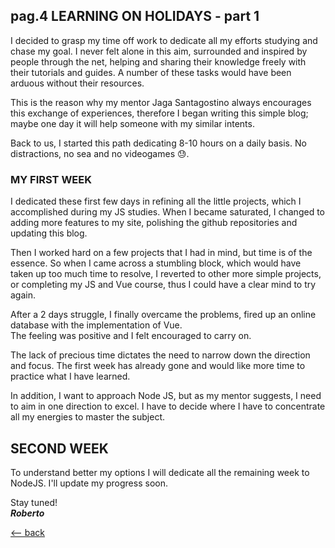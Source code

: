 ## pag.4 LEARNING ON HOLIDAYS - part 1

I decided to grasp my time off work to dedicate all my efforts studying and chase my goal. I never felt alone in this aim, surrounded and inspired by people through the net, helping and sharing their knowledge freely with their tutorials and guides. A number of these tasks would have been arduous without their resources.

This is the reason why my mentor Jaga Santagostino always encourages this exchange of experiences, therefore I began writing this simple blog; maybe one day it will help someone with my similar intents.

Back to us, I started this path dedicating 8-10 hours on a daily basis. No distractions, no sea and no videogames 😓.

### MY FIRST WEEK

I dedicated these first few days in refining all the little projects, which I accomplished during my JS studies. When I became saturated, I changed to adding more features to my site, polishing the github repositories and updating this blog.

Then I worked hard on a few projects that I had in mind, but time is of the essence. So when I came across a stumbling block, which would have taken up too much time to resolve, I reverted to other more simple projects, or completing my JS and Vue course, thus I could have a clear mind to try again.

After a 2 days struggle, I finally overcame the problems, fired up an online database with the implementation of Vue.\
The feeling was positive and I felt encouraged to carry on.

The lack of precious time dictates the need to narrow down the direction and focus. The first week has already gone and would like more time to practice what I have learned.

In addition, I want to approach Node JS, but as my mentor suggests, I need to aim in one direction to excel. I have to decide where I have to concentrate all my energies to master the subject.

## SECOND WEEK

To understand better my options I will dedicate all the remaining week to NodeJS. I'll update my progress soon.

Stay tuned!  
**_Roberto_**

[<-- back](http://localhost:3000/posts)
